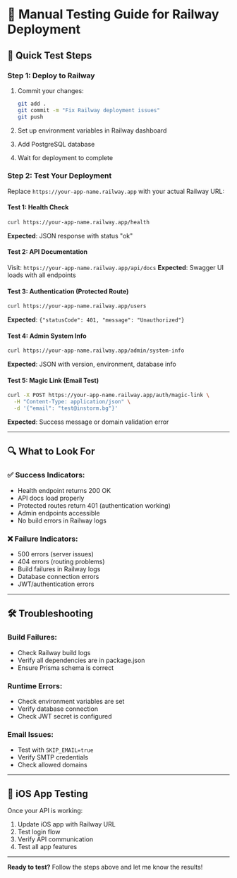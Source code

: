 # 🧪 Manual Testing Guide for Railway Deployment

## 🚀 **Quick Test Steps**

### **Step 1: Deploy to Railway**
1. Commit your changes:
   ```bash
   git add .
   git commit -m "Fix Railway deployment issues"
   git push
   ```

2. Set up environment variables in Railway dashboard
3. Add PostgreSQL database
4. Wait for deployment to complete

### **Step 2: Test Your Deployment**

Replace `https://your-app-name.railway.app` with your actual Railway URL:

#### **Test 1: Health Check**
```bash
curl https://your-app-name.railway.app/health
```
**Expected**: JSON response with status "ok"

#### **Test 2: API Documentation**
Visit: `https://your-app-name.railway.app/api/docs`
**Expected**: Swagger UI loads with all endpoints

#### **Test 3: Authentication (Protected Route)**
```bash
curl https://your-app-name.railway.app/users
```
**Expected**: `{"statusCode": 401, "message": "Unauthorized"}`

#### **Test 4: Admin System Info**
```bash
curl https://your-app-name.railway.app/admin/system-info
```
**Expected**: JSON with version, environment, database info

#### **Test 5: Magic Link (Email Test)**
```bash
curl -X POST https://your-app-name.railway.app/auth/magic-link \
  -H "Content-Type: application/json" \
  -d '{"email": "test@instorm.bg"}'
```
**Expected**: Success message or domain validation error

---

## 🔍 **What to Look For**

### ✅ **Success Indicators:**
- Health endpoint returns 200 OK
- API docs load properly
- Protected routes return 401 (authentication working)
- Admin endpoints accessible
- No build errors in Railway logs

### ❌ **Failure Indicators:**
- 500 errors (server issues)
- 404 errors (routing problems)
- Build failures in Railway logs
- Database connection errors
- JWT/authentication errors

---

## 🛠️ **Troubleshooting**

### **Build Failures:**
- Check Railway build logs
- Verify all dependencies are in package.json
- Ensure Prisma schema is correct

### **Runtime Errors:**
- Check environment variables are set
- Verify database connection
- Check JWT secret is configured

### **Email Issues:**
- Test with `SKIP_EMAIL=true`
- Verify SMTP credentials
- Check allowed domains

---

## 📱 **iOS App Testing**

Once your API is working:

1. Update iOS app with Railway URL
2. Test login flow
3. Verify API communication
4. Test all app features

---

**Ready to test?** Follow the steps above and let me know the results!
